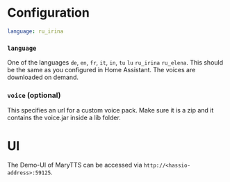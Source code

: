 # Configuration

```yaml
language: ru_irina
```

### `language`

One of the languages `de`, `en`, `fr`, `it`, `in`, `tu`  `lu` `ru_irina` `ru_elena`. This should be the same as you configured in Home Assistant.
The voices are downloaded on demand.

### `voice` (optional)

This specifies an url for a custom voice pack. Make sure it is a zip and it contains the voice.jar inside a lib folder.

# UI

The Demo-UI of MaryTTS can be accessed via `http://<hassio-address>:59125`.
